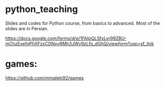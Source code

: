 # python_teaching

Slides and codes for Python course, from basics to advanced.
Most of the slides are in Persian.

https://docs.google.com/forms/d/e/1FAIpQLSfxLvr99ZBU-mChzExefqPhXFzxCDNxyRMh3JWv9zLfo_dGhQ/viewform?usp=sf_link


# games:

https://github.com/mmaleki92/games
